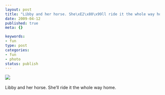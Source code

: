 ```yaml
--- 
layout: post
title: "Libby and her horse. She\xE2\x80\x99ll ride it the whole way home."
date: 2009-04-12
published: true
meta: {}

keywords: 
- fun
type: post
categories: 
- fun
- photo
status: publish
---
```

![](http://media.eick.us/2011/05/4Lbi8pbnEm7vhvgueFaBtj4Mo1_500.jpg)<br /><br />Libby and her horse. She&#8217;ll ride it the whole way home.
